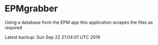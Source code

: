 # EPMgrabber
Using a database from the EPM app this application scrapes the files as required


Latest backup: Sun Sep 22 21:04:01 UTC 2019
